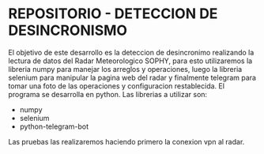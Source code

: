 # REPOSITORIO - DETECCION DE DESINCRONISMO

El objetivo de este desarrollo es la deteccion de desincronimo realizando la lectura de datos del Radar Meteorologico SOPHY, para esto utilizaremos la libreria numpy para manejar los arreglos y operaciones, luego la libreria selenium para manipular la pagina web del radar y finalmente telegram para tomar una foto de las operaciones y configuracion restablecida.
El programa se desarrolla en python. Las librerias a utilizar son:
- numpy
- selenium
- python-telegram-bot

Las pruebas las realizaremos haciendo primero la conexion vpn al radar.
